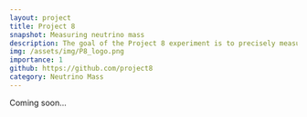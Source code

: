 ```yaml
---
layout: project
title: Project 8 
snapshot: Measuring neutrino mass
description: The goal of the Project 8 experiment is to precisely measure the mass of neutrinos using the Cyclotron Radiation Emission Spectroscopy (CRES). On the experiment, my work has been primarily focused on R&D for CRES detection and reconstruction. I am currently the chair of the Antenna Array Working Group and the coordinator of the Position Track and Event Reconstruction. 
img: /assets/img/P8_logo.png
importance: 1
github: https://github.com/project8
category: Neutrino Mass
---
```


Coming soon...
 <!-- Neutrino mass is one of the only unknown fundamental properties of the elementary.  -->